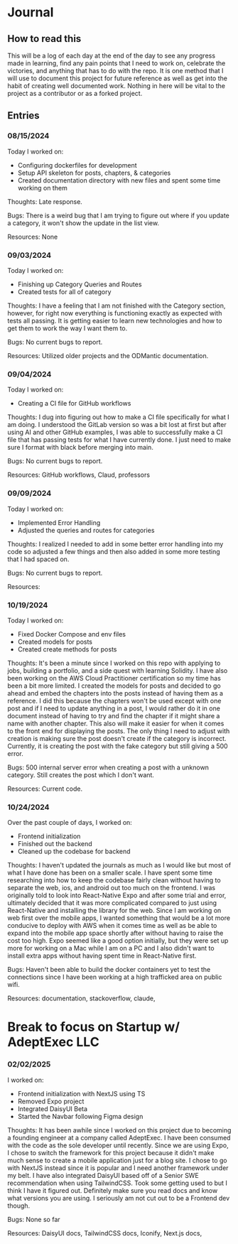# Journal 

## How to read this

This will be a log of each day at the end of the day to see any progress made in learning, find
any pain points that I need to work on, celebrate the victories, and anything that has to do with
the repo. It is one method that I will use to document this project for future reference as well
as get into the habit of creating well documented work. Nothing in here will be vital to the project
as a contributor or as a forked project. 

## Entries

### 08/15/2024

Today I worked on:

* Configuring dockerfiles for development 
* Setup API skeleton for posts, chapters, & categories
* Created documentation directory with new files and spent some time working on them

Thoughts: Late response.

Bugs: There is a weird bug that I am trying to figure out where if you update a category, it won't show 
the update in the list view. 

Resources: None

### 09/03/2024

Today I worked on:

* Finishing up Category Queries and Routes
* Created tests for all of category

Thoughts: I have a feeling that I am not finished with the Category section, however, for right now everything
is functioning exactly as expected with tests all passing. It is getting easier to learn new technologies and how
to get them to work the way I want them to.

Bugs: No current bugs to report.

Resources: Utilized older projects and the ODMantic documentation.

### 09/04/2024

Today I worked on:

* Creating a CI file for GitHub workflows

Thoughts: I dug into figuring out how to make a CI file specifically for what I am doing. I understood the GitLab
version so was a bit lost at first but after using AI and other GitHub examples, I was able to successfully make a 
CI file that has passing tests for what I have currently done. I just need to make sure I format with black before 
merging into main.

Bugs: No current bugs to report.

Resources: GitHub workflows, Claud, professors

### 09/09/2024

Today I worked on:

* Implemented Error Handling
* Adjusted the queries and routes for categories

Thoughts: I realized I needed to add in some better error handling into my code so adjusted a few things and then also 
added in some more testing that I had spaced on. 

Bugs: No current bugs to report.

Resources: 

### 10/19/2024

Today I worked on:

* Fixed Docker Compose and env files
* Created models for posts
* Created create methods for posts

Thoughts: It's been a minute since I worked on this repo with applying to jobs, building a portfolio, and a side 
quest with learning Solidity. I have also been working on the AWS Cloud Practitioner certification so my time has 
been a bit more limited. I created the models for posts and decided to go ahead and embed the chapters into the posts 
instead of having them as a reference. I did this because the chapters won't be used except with one post and if I need 
to update anything in a post, I would rather do it in one document instead of having to try and find the chapter if it 
might share a name with another chapter. This also will make it easier for when it comes to the front end for displaying 
the posts. The only thing I need to adjust with creation is making sure the post doesn't create if the category is 
incorrect. Currently, it is creating the post with the fake category but still giving a 500 error.

Bugs: 500 internal server error when creating a post with a unknown category. Still creates the post which I don't want.

Resources: Current code.

### 10/24/2024

Over the past couple of days, I worked on:

* Frontend initialization
* Finished out the backend
* Cleaned up the codebase for backend

Thoughts: I haven't updated the journals as much as I would like but most of what I have done has been on a smaller scale. 
I have spent some time researching into how to keep the codebase fairly clean without having to separate the web, ios, and 
android out too much on the frontend. I was originally told to look into React-Native Expo and after some trial and error, 
ultimately decided that it was more complicated compared to just using React-Native and installing the library for the web. 
Since I am working on web first over the mobile apps, I wanted something that would be a lot more conducive to deploy with 
AWS when it comes time as well as be able to expand into the mobile app space shortly after without having to raise the cost 
too high. Expo seemed like a good option initially, but they were set up more for working on a Mac while I am on a PC and I 
also didn't want to install extra apps without having spent time in React-Native first. 

Bugs: Haven't been able to build the docker containers yet to test the connections since I have been working at a high 
trafficked area on public wifi.

Resources: documentation, stackoverflow, claude, 

# Break to focus on Startup w/ AdeptExec LLC

### 02/02/2025

I worked on:

* Frontend initialization with NextJS using TS
* Removed Expo project
* Integrated DaisyUI Beta
* Started the Navbar following Figma design

Thoughts: It has been awhile since I worked on this project due to becoming a founding engineer at a company called 
AdeptExec. I have been consumed with the code as the sole developer until recently. Since we are using Expo, I chose 
to switch the framework for this project because it didn't make much sense to create a mobile application just for a 
blog site. I chose to go with NextJS instead since it is popular and I need another framework under my belt. I have 
also integrated DaisyUI based off of a Senior SWE recommendation when using TailwindCSS. Took some getting used to but 
I think I have it figured out. Definitely make sure you read docs and know what versions you are using. I seriously am 
not cut out to be a Frontend dev though.

Bugs: None so far

Resources: DaisyUI docs, TailwindCSS docs, Iconify, Next.js docs, 